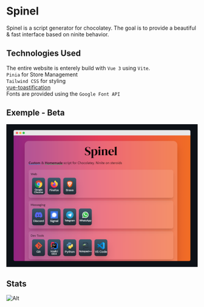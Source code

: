 # Spinel

Spinel is a script generator for chocolatey. The goal is to provide a beautiful & fast interface based on ninite behavior.

## Technologies Used

The entire website is enterely build with `Vue 3` using `Vite`.  
`Pinia` for Store Management  
`Tailwind CSS` for styling  
[vue-toastification](https://github.com/Maronato/vue-toastification)  
Fonts are provided using the `Google Font API`

## Exemple - Beta

![Alt](https://github.com/Mateleo/spinel/blob/master/src/assets/beta.png "exemple spinel, beta stage")

## Stats

![Alt](https://repobeats.axiom.co/api/embed/0fb32dfb7ca4a3e3ca14b4f495d26360a68489b8.svg "Repobeats analytics image")
